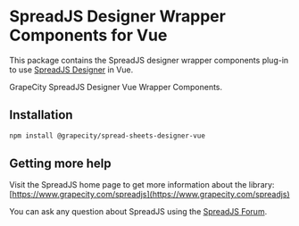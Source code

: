 # SpreadJS Designer Wrapper Components for Vue

This package contains the SpreadJS designer wrapper components plug-in to use [SpreadJS Designer](https://www.grapecity.com/spreadjs) in Vue.

GrapeCity SpreadJS Designer Vue Wrapper Components.

## Installation
```sh
npm install @grapecity/spread-sheets-designer-vue
```

## Getting more help
Visit the SpreadJS home page to get more information about the library:
[https://www.grapecity.com/spreadjs](https://www.grapecity.com/spreadjs)

You can ask any question about SpreadJS using the [SpreadJS Forum](https://www.grapecity.com/forums/spreadjs).